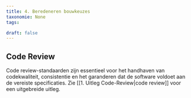 ```yaml
---
title: 4. Beredeneren bouwkeuzes
taxonomie: None
tags:

draft: false 
---
```



## Code Review
Code review-standaarden zijn essentieel voor het handhaven van codekwaliteit, consistentie en het garanderen dat de software voldoet aan de vereiste specificaties. Zie [[1. Uitleg Code-Review|code review]] voor een uitgebreide uitleg.